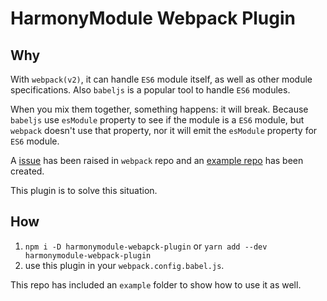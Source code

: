 # HarmonyModule Webpack Plugin

## Why

With `webpack(v2)`, it can handle `ES6` module itself, as well as other module specifications. Also `babeljs` is a popular tool to handle `ES6` modules.

When you mix them together, something happens: it will break. Because `babeljs` use `esModule` property to see if the module is a `ES6` module, but `webpack` doesn't use that property, nor it will emit the `esModule` property for `ES6` module.

A [issue](https://github.com/webpack/webpack/issues/3168) has been raised in `webpack` repo and an [example repo](https://github.com/k15a/webpack2-babel-bug/) has been created.

This plugin is to solve this situation. 

## How

1. `npm i -D harmonymodule-webapck-plugin` or `yarn add --dev harmonymodule-webpack-plugin`
2. use this plugin in your `webpack.config.babel.js`. 

This repo has included an `example` folder to show how to use it as well.